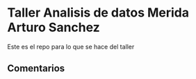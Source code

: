 # Taller Analisis de datos Merida Arturo Sanchez
Este es el repo para lo que se hace del taller
## Comentarios